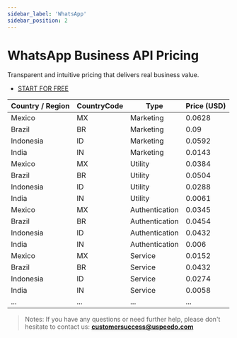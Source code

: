 ```yaml
---
sidebar_label: 'WhatsApp'
sidebar_position: 2
---
```

# WhatsApp Business API Pricing

Transparent and intuitive pricing that delivers real business value.

- [START FOR FREE](https://console.uspeedo.com/signup)


| Country / Region | CountryCode | Type           | Price (USD) |
|------------------|-------------|----------------|-------------|
| Mexico           | MX          | Marketing      | 0.0628      |
| Brazil           | BR          | Marketing      | 0.09        |
| Indonesia        | ID          | Marketing      | 0.0592      |
| India            | IN          | Marketing      | 0.0143      |
| Mexico           | MX          | Utility        | 0.0384      |
| Brazil           | BR          | Utility        | 0.0504      |
| Indonesia        | ID          | Utility        | 0.0288      |
| India            | IN          | Utility        | 0.0061      |
| Mexico           | MX          | Authentication | 0.0345      |
| Brazil           | BR          | Authentication | 0.0454      |
| Indonesia        | ID          | Authentication | 0.0432      |
| India            | IN          | Authentication | 0.006       |
| Mexico           | MX          | Service        | 0.0152      |
| Brazil           | BR          | Service        | 0.0432      |
| Indonesia        | ID          | Service        | 0.0274      |
| India            | IN          | Service        | 0.0058      |
| ...       | ...          | ...       | ...     |

> Notes: If you have any questions or need further help, please don't hesitate to contact us: **customersuccess@uspeedo.com**
